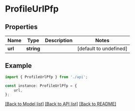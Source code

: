 # ProfileUrlPfp


## Properties

Name | Type | Description | Notes
------------ | ------------- | ------------- | -------------
**url** | **string** |  | [default to undefined]

## Example

```typescript
import { ProfileUrlPfp } from './api';

const instance: ProfileUrlPfp = {
    url,
};
```

[[Back to Model list]](../README.md#documentation-for-models) [[Back to API list]](../README.md#documentation-for-api-endpoints) [[Back to README]](../README.md)
